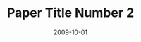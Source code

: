 ---
title: "Paper Title Number 2"
collection: publications
permalink: /publication/pub2
date: 2009-10-01
venue: 'Journal 1'
paperurl: 'http://academicpages.github.io/files/paper1.pdf'
---